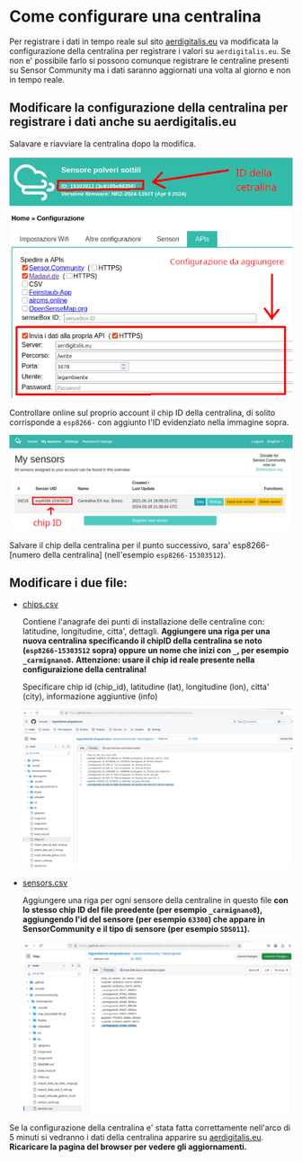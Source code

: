 # Come configurare una centralina

Per registrare i dati in tempo reale sul sito [aerdigitalis.eu](https://aerdigitalis.eu:3000/d/ee30edkvuqdc0c/pm2-5-pm10?var-timerange=10m&orgId=1&from=now-2d&to=now&timezone=browse&var-city=$__all&var-hidden_city2chip_id=$__all&var-sensor=$__all) va modificata la configurazione della centralina per registrare i valori su `aerdigitalis.eu`.
Se non e' possibile farlo si possono comunque registrare le centraline presenti su Sensor Community ma i dati saranno aggiornati una volta al giorno e non in tempo reale.

## Modificare la configurazione della centralina per registrare i dati anche su aerdigitalis.eu

Salavare e riavviare la centralina dopo la modifica.

![configurazione](./centralina.png)

Controllare online sul proprio account il chip ID della centralina, di solito corrisponde a `esp8266-` con aggiunto l'ID evidenziato nella immagine sopra.

![chip ID](./chip_id.png)

Salvare il chip della centralina per il punto successivo, sara' esp8266-[numero della centralina] (nell'esempio `esp8266-15303512`).



## Modificare i due file:

- [chips.csv](../../sensorcommunity/dataingester/chips.csv)

    Contiene l'anagrafe dei punti di installazione delle centraline con: latitudine, longitudine, citta', dettagli.
    **Aggiungere una riga per una nuova centralina specificando il chipID della centralina se noto (`esp8266-15303512` sopra) oppure un nome che inizi con `_`, per esempio `_carmignano8`.**
    **Attenzione: usare il chip id reale presente nella configuraizione della centralina!**

    Specificare chip id (chip_id), latitudine (lat), longitudine (lon), citta' (city), informazione aggiuntive (info)

    ![chips.csv](./chips.png)

- [sensors.csv](../../sensorcommunity/dataingester/sensors.csv)

    Aggiungere una riga per ogni sensore della centraline in questo file **con lo stesso chip ID del file preedente (per esempio `_carmignano8`), aggiungendo l'id del sensore (per esempio `63300`) che appare in SensorCommunity e il tipo di sensore (per esempio `SDS011`).**

    ![sensors.csv](./sensors.png)

Se la configurazione della centralina e' stata fatta correttamente nell'arco di 5 minuti si vedranno i dati della centralina apparire su [aerdigitalis.eu](https://aerdigitalis.eu:3000/d/ee30edkvuqdc0c/pm2-5-pm10?var-timerange=10m&orgId=1&from=now-2d&to=now&timezone=browse&var-city=$__all&var-hidden_city2chip_id=$__all&var-sensor=$__all).
**Ricaricare la pagina del browser per vedere gli aggiornamenti.**
